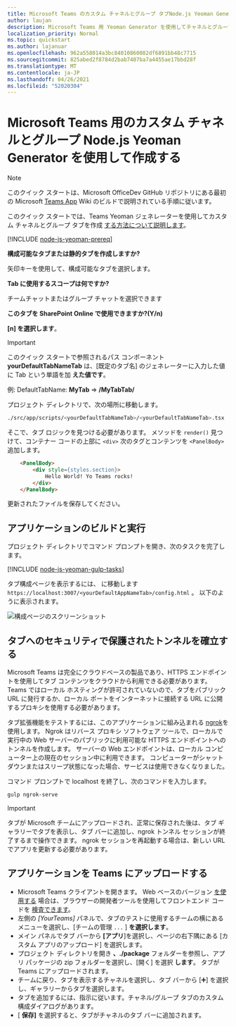 ```yaml
---
title: Microsoft Teams のカスタム チャネルとグループ タブNode.js Yeoman Generator を作成する
author: laujan
description: Microsoft Teams 用 Yeoman Generator を使用してチャネルとグループ タブを作成するクイック スタート ガイド。
localization_priority: Normal
ms.topic: quickstart
ms.author: lajanuar
ms.openlocfilehash: 962a558014a3bc84010860082df6891bb48c7715
ms.sourcegitcommit: 825abed2f8784d2bab7407ba7a4455ae17bbd28f
ms.translationtype: MT
ms.contentlocale: ja-JP
ms.lasthandoff: 04/26/2021
ms.locfileid: "52020304"
---
```

# <a name="create-a-custom-channel-and-group-tab-with-nodejs-and-the-yeoman-generator-for-microsoft-teams"></a>Microsoft Teams 用のカスタム チャネルとグループ Node.js Yeoman Generator を使用して作成する

>[!NOTE]
>このクイック スタートは、Microsoft OfficeDev GitHub リポジトリにある最初の Microsoft [Teams App](https://github.com/OfficeDev/generator-teams/wiki/Build-Your-First-Microsoft-Teams-App) Wiki のビルドで説明されている手順に従います。

このクイック スタートでは、Teams Yeoman ジェネレーターを使用してカスタム チャネルとグループ タブを作成 [する方法について説明します](https://github.com/OfficeDev/generator-teams/)。

[!INCLUDE [node-js-yeoman-prereq](~/includes/tabs/node-js-yeoman-prereq.md)]

**構成可能なタブまたは静的タブを作成しますか?**

矢印キーを使用して、構成可能なタブを選択します。

**Tab に使用するスコープは何ですか?**

チームチャットまたはグループ チャットを選択できます

**このタブを SharePoint Online で使用できますか?(Y/n)** 

**[n] を選択します**。

>[!IMPORTANT]
>このクイック スタートで参照されるパス コンポーネント **yourDefaultTabNameTab** は、[既定のタブ名] のジェネレーターに入力した値に Tab という単語を加 **えた値です**。
>
>例: DefaultTabName: **MyTab**  =>  **/MyTabTab/**

プロジェクト ディレクトリで、次の場所に移動します。

```bash
./src/app/scripts/<yourDefaultTabNameTab>/<yourDefaultTabNameTab>.tsx
```

そこで、タブ ロジックを見つける必要があります。 メソッドを `render()` 見つけて、コンテナー コードの上部に `<div>` 次のタグとコンテンツを `<PanelBody>` 追加します。

```html
    <PanelBody>
        <div style={styles.section}>
            Hello World! Yo Teams rocks!
        </div>
    </PanelBody>
```

更新されたファイルを保存してください。

## <a name="build-and-run-your-application"></a>アプリケーションのビルドと実行

プロジェクト ディレクトリでコマンド プロンプトを開き、次のタスクを完了します。

[!INCLUDE [node-js-yeoman-gulp-tasks](~/includes/tabs/node-js-yeoman-gulp-tasks.md)]

タブ構成ページを表示するには、 に移動します `https://localhost:3007/<yourDefaultAppNameTab>/config.html` 。 以下のように表示されます。

![構成ページのスクリーンショット](~/assets/images/tab-images/configurationPage.png)

## <a name="establish-a-secure-tunnel-to-your-tab"></a>タブへのセキュリティで保護されたトンネルを確立する

Microsoft Teams は完全にクラウドベースの製品であり、HTTPS エンドポイントを使用してタブ コンテンツをクラウドから利用できる必要があります。 Teams ではローカル ホスティングが許可されていないので、タブをパブリック URL に発行するか、ローカル ポートをインターネットに接続する URL に公開するプロキシを使用する必要があります。

タブ拡張機能をテストするには、このアプリケーションに組み込まれる [ngrok](https://ngrok.com/docs)を使用します。 Ngrok はリバース プロキシ ソフトウェア ツールで、ローカルで実行中の Web サーバーのパブリックに利用可能な HTTPS エンドポイントへのトンネルを作成します。 サーバーの Web エンドポイントは、ローカル コンピューター上の現在のセッション中に利用できます。 コンピューターがシャットダウンまたはスリープ状態になった場合、サービスは使用できなくなりました。

コマンド プロンプトで localhost を終了し、次のコマンドを入力します。

```bash
gulp ngrok-serve
```

> [!IMPORTANT]
> タブが Microsoft チームにアップロードされ、正常に保存された後は、タブ ギャラリーでタブを表示し、タブ バーに追加し、ngrok トンネル セッションが終了するまで操作できます。 ngrok セッションを再起動する場合は、新しい URL でアプリを更新する必要があります。

## <a name="upload-your-application-to-teams"></a>アプリケーションを Teams にアップロードする

- Microsoft Teams クライアントを開きます。 Web ベースのバージョン [を使用する](https://teams.microsoft.com) 場合は、ブラウザーの開発者ツールを使用してフロントエンド コードを [検査できます](~/tabs/how-to/developer-tools.md)。
- 左側の *[YourTeams]* パネルで、タブのテストに使用するチームの横にあるメニューを選択し、[チームの管理 `...` ] **を選択します**。
- メイン パネルでタブ バーから **[アプリ**]を選択し、ページの右下隅にある [カスタム アプリのアップロード] を選択します。
- プロジェクト ディレクトリを開き **、./package** フォルダーを参照し、アプリ パッケージの zip フォルダーを選択し、[開く] を選択 **します**。 タブが Teams にアップロードされます。
- チームに戻り、タブを表示するチャネルを選択し、タブ バーから [➕] を選択し、ギャラリーからタブを選択します。
- タブを追加するには、指示に従います。チャネル/グループ タブのカスタム構成ダイアログがあります。
- [ **保存]** を選択すると、タブがチャネルのタブ バーに追加されます。
